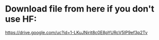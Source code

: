 # Download file from here if you don't use HF:
https://drive.google.com/uc?id=1-LKuJNirit8c0E8pYURcV5IP9ef3p2Tv
